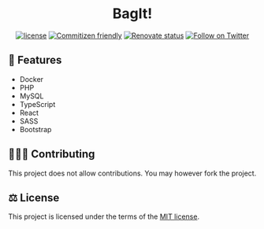 <h1 align="center">BagIt!</h1>

<div align="center">

[![license](https://img.shields.io/badge/license-MIT-blue.svg)](https://github.com/blackboardd/bagit/blob/main/LICENSE) [![Commitizen friendly](https://img.shields.io/badge/commitizen-friendly-brightgreen.svg)](http://commitizen.github.io/cz-cli/) [![Renovate status](https://img.shields.io/badge/renovate-enabled-brightgreen.svg)](https://github.com/blackboardd/bagit/issues/1) [![Follow on Twitter](https://img.shields.io/twitter/follow/blkboardd.svg?label=follow+blkboardd)](https://twitter.com/blkboardd)

</div>

## 👠 Features

- Docker
- PHP
- MySQL
- TypeScript
- React
- SASS
- Bootstrap

## 🧑‍🤝‍🧑 Contributing

This project does not allow contributions. You may however fork the project.

## ⚖️ License

This project is licensed under the terms of the [MIT license](/LICENSE).
